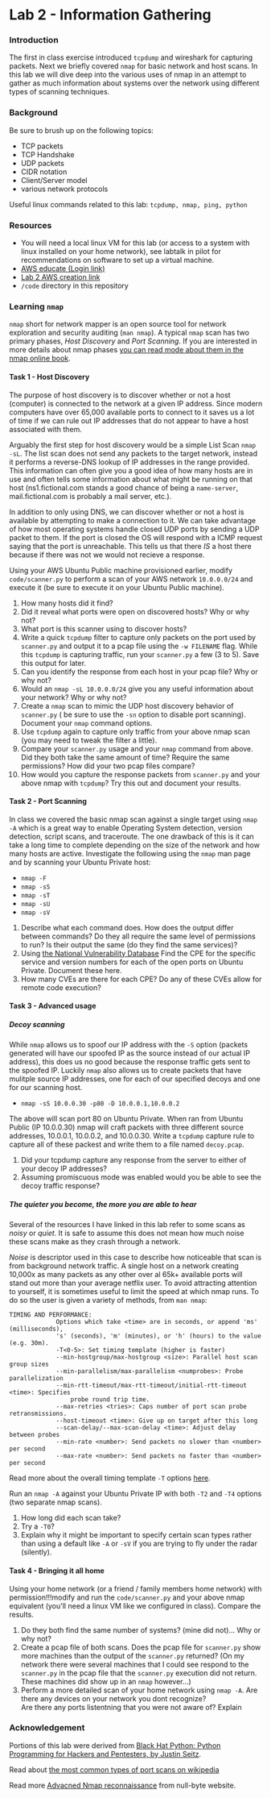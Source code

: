 # Lab 2 - Information Gathering

### Introduction
The first in class exercise introduced `tcpdump` and wireshark for capturing
packets.  Next we briefly covered `nmap` for basic network and host scans.  In
this lab we will dive deep into the various uses of nmap in an attempt to gather as much
information about systems over the network using different types of scanning techniques.

### Background
Be sure to brush up on the following topics:
* TCP packets
* TCP Handshake
* UDP packets
* CIDR notation
* Client/Server model
* various network protocols

Useful linux commands related to this lab:
`tcpdump, nmap, ping, python`

### Resources
* You will need a local linux VM for this lab (or access to a system with linux
  installed on your home network), see labtalk in pilot for recommendations
  on software to set up a virtual machine.
* [AWS educate (Login link)](https://www.awseducate.com/signin/SiteLogin)
* [Lab 2 AWS creation link](https://console.aws.amazon.com/cloudformation/home?region=us-east-1#/stacks/new?stackName=CEG-4900Lab02&templateURL=https:%2F%2Fs3.amazonaws.com%2Fwsu-cecs-cf-templates%2Fceg4900lab2.yml)
* `/code` directory in this repository

### Learning `nmap`
`nmap` short for network mapper is an open source tool for network exploration
and security auditing (`man nmap`).  A typical `nmap` scan has two primary phases, *Host
Discovery* and *Port Scanning*.  If you are interested in more details about
nmap phases [you can read mode about them in the nmap online book](https://nmap.org/book/nmap-phases.html).

#### Task 1 - Host Discovery
The purpose of host discovery is to discover whether or not a host (computer) is connected
to the network at a given IP address.  Since modern computers have over 65,000
available ports to connect to it saves us a lot of time if we can rule out IP
addresses that do not appear to have a host associated with them.

Arguably the first step for host discovery would be a simple List Scan `nmap
-sL`.  The list scan does not send any packets to the target network, instead it
performs a reverse-DNS lookup of IP addresses in the range provided.  This
information can often give you a good idea of how many hosts are in use and
often tells some information about what might be running on that host
(ns1.fictional.com stands a good chance of being a `name-server`,
mail.fictional.com is probably a mail server, etc.).

In addition to only using DNS, we can discover whether or not a host is
available by attempting to make a connection to it.  We can take advantage of
how most operating systems handle closed UDP ports by sending a UDP packet to
them.  If the port is closed the OS will respond with a ICMP request saying that
the port is unreachable.  This tells us that there *IS* a host there because if
there was not we would not recieve a response.

Using your AWS Ubuntu Public machine provisioned earlier, modify
`code/scanner.py` to perform a scan of your AWS network `10.0.0.0/24` and execute it (be sure
to execute it on your Ubuntu Public machine).

1. How many hosts did it find?
2. Did it reveal what ports were open on discovered hosts? Why or why not?
3. What port is this scanner using to discover hosts?
4. Write a quick `tcpdump` filter to capture only packets on the port used by
   `scanner.py` and output it to a pcap file using the `-w FILENAME` flag.
   While this `tcpdump` is capturing traffic, run your `scanner.py` a few (3 to
   5).  Save this output for later.
5. Can you identify the response from each host in your pcap file?  Why or why
   not?  
6. Would an `nmap -sL 10.0.0.0/24` give you any useful information about your
   network?  Why or why not?   
7. Create a `nmap` scan to mimic the UDP host discovery behavior of `scanner.py` (
   be sure to use the `-sn` option to disable port scanning).  Document your `nmap`
   command options.
8. Use `tcpdump` again to capture only traffic from your above nmap scan (you
   may need to tweak the filter a little).
9. Compare your `scanner.py` usage and your `nmap` command from above.  Did they
   both take the same amount of time?  Require the same permissions?  How did
   your two pcap files compare?
0. How would you capture the response packets from `scanner.py` and your above
   nmap with `tcpdump`?  Try this out and document your results.

#### Task 2 - Port Scanning
In class we covered the basic nmap scan against a single target using `nmap -A`
which is a great way to enable Operating System detection, version detection,
script scans, and traceroute.  The one drawback of this is it can take a long
time to complete depending on the size of the network and how many hosts are
active.  Investigate the following using the `nmap` man page and by scanning
your Ubuntu Private host:

* `nmap -F`
* `nmap -sS`
* `nmap -sT`
* `nmap -sU`
* `nmap -sV`

1. Describe what each command does.  How does the output differ between
   commands?  Do they all require the same level of permissions to run?  Is
   their output the same (do they find the same services)?
2. Using [the National Vulnerability
   Database](https://nvd.nist.gov/products/cpe/search) Find the
   CPE for the specific service and version numbers for each of the open ports
   on Ubuntu Private.  Document these here.
3. How many CVEs are there for each CPE?  Do any of these CVEs allow for remote
   code execution?

#### Task 3 - Advanced usage
##### Decoy scanning
While `nmap` allows us to spoof our IP address with the `-S` option (packets
generated will have our spoofed IP as the source instead of our actual IP
address), this does us no good because the response traffic gets sent to the
spoofed IP.  Luckily `nmap` also allows us to create packets that have mulitple
source IP addresses, one for each of our specified decoys and one for our
scanning host.

* `nmap -sS 10.0.0.30 -p80 -D 10.0.0.1,10.0.0.2`

The above will scan port 80 on Ubuntu Private.  When ran from Ubuntu Public (IP
10.0.0.30) nmap will craft packets with three different source addresses,
10.0.0.1, 10.0.0.2, and 10.0.0.30.  Write a `tcpdump` capture rule to capture
all of these packest and write them to a file named `decoy.pcap`.

1. Did your tcpdump capture any response from the server to either of your decoy
   IP addresses?
2. Assuming promiscuous mode was enabled would you be able to see the decoy
   traffic response?

##### The quieter you become, the more you are able to hear
Several of the resources I have linked in this lab refer to some scans as
*noisy* or *quiet*.  It is safe to assume this does not mean how much noise
these scans make as they crash through a network.

*Noise* is descriptor used in this case to describe how noticeable that scan is
from background network traffic.  A single host on a network creating 10,000x as
many packets as any other over al 65k+ available ports will stand out more than
your average netflix user.  To avoid attracting attention to yourself, it is
sometimes useful to limit the speed at which nmap runs.  To do so the user is
given a variety of methods, from `man nmap`:

```
TIMING AND PERFORMANCE:
             Options which take <time> are in seconds, or append 'ms' (milliseconds),
             's' (seconds), 'm' (minutes), or 'h' (hours) to the value (e.g. 30m).
             -T<0-5>: Set timing template (higher is faster)
             --min-hostgroup/max-hostgroup <size>: Parallel host scan group sizes
             --min-parallelism/max-parallelism <numprobes>: Probe parallelization
             --min-rtt-timeout/max-rtt-timeout/initial-rtt-timeout <time>: Specifies
                 probe round trip time.
             --max-retries <tries>: Caps number of port scan probe retransmissions.
             --host-timeout <time>: Give up on target after this long
             --scan-delay/--max-scan-delay <time>: Adjust delay between probes
             --min-rate <number>: Send packets no slower than <number> per second
             --max-rate <number>: Send packets no faster than <number> per second
```

Read more about the overall timing template `-T` options
[here](https://nmap.org/book/performance-timing-templates.html).

Run an `nmap -A` against your Ubuntu Private IP with both `-T2` and `-T4`
options (two separate nmap scans).

1. How long did each scan take?
2. Try a `-T0`?
3. Explain why it might be important to specify certain scan types rather than
   using a default like `-A` or `-sV` if you are trying to fly under the radar
   (silently).


#### Task 4 - Bringing it all home
Using your home network (or a friend / family members home network) with
permission!!!modify and run the `code/scanner.py` and your above nmap
equivalent (you'll need a linux VM like we configured in class).  Compare the
results.

1. Do they both find the same number of systems? (mine did not)...  Why or why
   not?
2. Create a pcap file of both scans.  Does the pcap file for `scanner.py` show
   more machines than the output of the `scanner.py` returned?
   (On my network there were several machines that I could see respond to the
   `scanner.py` in the pcap file that the `scanner.py` execution did not return.
   These machines did show up in an `nmap` however...)
3. Perform a more detailed scan of your home network using `nmap -A`. Are there
   any devices on your network you dont recognize?  
   Are there any ports listentning that you were not aware of?  Explain


### Acknowledgement
Portions of this lab were derived from [Black Hat Python: Python Programming for
Hackers and Pentesters, by Justin Seitz](https://nostarch.com/blackhatpython).

Read about [the most common types of port scans on
wikipedia](https://en.wikipedia.org/wiki/Port_scanner#Types)

Read more [Advacned Nmap reconnaissance](https://null-byte.wonderhowto.com/how-to/hack-like-pro-advanced-nmap-for-reconnaissance-0151619/)
from null-byte website.
